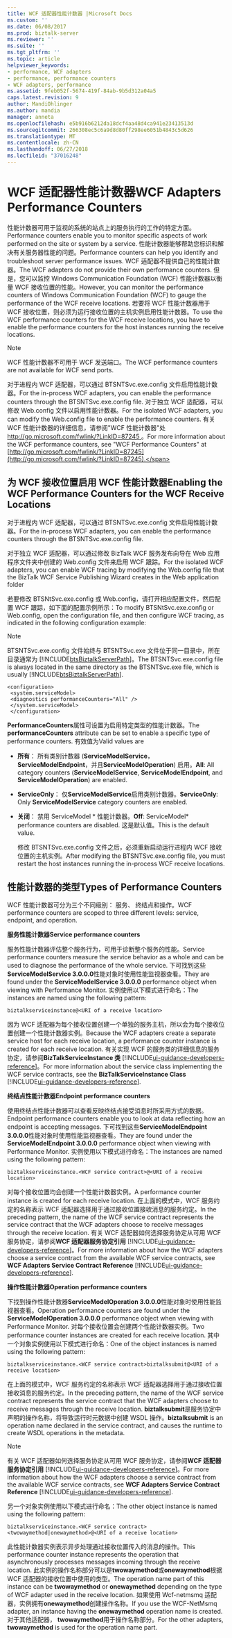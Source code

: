 ```yaml
---
title: WCF 适配器性能计数器 |Microsoft Docs
ms.custom: ''
ms.date: 06/08/2017
ms.prod: biztalk-server
ms.reviewer: ''
ms.suite: ''
ms.tgt_pltfrm: ''
ms.topic: article
helpviewer_keywords:
- performance, WCF adapters
- performance, performance counters
- WCF adapters, performance
ms.assetid: 9feb052f-5674-419f-84ab-9b5d312a04a5
caps.latest.revision: 9
author: MandiOhlinger
ms.author: mandia
manager: anneta
ms.openlocfilehash: e5b916b6212da18dcf4aa48d4ca941e23413513d
ms.sourcegitcommit: 266308ec5c6a9d8d80ff298ee6051b4843c5d626
ms.translationtype: MT
ms.contentlocale: zh-CN
ms.lasthandoff: 06/27/2018
ms.locfileid: "37016248"
---
```

# <a name="wcf-adapters-performance-counters"></a><span data-ttu-id="6a3a1-102">WCF 适配器性能计数器</span><span class="sxs-lookup"><span data-stu-id="6a3a1-102">WCF Adapters Performance Counters</span></span>
<span data-ttu-id="6a3a1-103">性能计数器可用于监视的系统的站点上的服务执行的工作的特定方面。</span><span class="sxs-lookup"><span data-stu-id="6a3a1-103">Performance counters enable you to monitor specific aspects of work performed on the site or system by a service.</span></span> <span data-ttu-id="6a3a1-104">性能计数器能够帮助您标识和解决有关服务器性能的问题。</span><span class="sxs-lookup"><span data-stu-id="6a3a1-104">Performance counters can help you identify and troubleshoot server performance issues.</span></span> <span data-ttu-id="6a3a1-105">WCF 适配器不提供自己的性能计数器。</span><span class="sxs-lookup"><span data-stu-id="6a3a1-105">The WCF adapters do not provide their own performance counters.</span></span> <span data-ttu-id="6a3a1-106">但是，您可以监控 Windows Communication Foundation (WCF) 性能计数器以衡量 WCF 接收位置的性能。</span><span class="sxs-lookup"><span data-stu-id="6a3a1-106">However, you can monitor the performance counters of Windows Communication Foundation (WCF) to gauge the performance of the WCF receive locations.</span></span> <span data-ttu-id="6a3a1-107">若要将 WCF 性能计数器用于 WCF 接收位置，则必须为运行接收位置的主机实例启用性能计数器。</span><span class="sxs-lookup"><span data-stu-id="6a3a1-107">To use the WCF performance counters for the WCF receive locations, you have to enable the performance counters for the host instances running the receive locations.</span></span>  
  
> [!NOTE]
>  <span data-ttu-id="6a3a1-108">WCF 性能计数器不可用于 WCF 发送端口。</span><span class="sxs-lookup"><span data-stu-id="6a3a1-108">The WCF performance counters are not available for WCF send ports.</span></span>  
  
 <span data-ttu-id="6a3a1-109">对于进程内 WCF 适配器，可以通过 BTSNTSvc.exe.config 文件启用性能计数器。</span><span class="sxs-lookup"><span data-stu-id="6a3a1-109">For the in-process WCF adapters, you can enable the performance counters through the BTSNTSvc.exe.config file.</span></span> <span data-ttu-id="6a3a1-110">对于独立 WCF 适配器，可以修改 Web.config 文件以启用性能计数器。</span><span class="sxs-lookup"><span data-stu-id="6a3a1-110">For the isolated WCF adapters, you can modify the Web.config file to enable the performance counters.</span></span> <span data-ttu-id="6a3a1-111">有关 WCF 性能计数器的详细信息，请参阅"WCF 性能计数器"处[ http://go.microsoft.com/fwlink/?LinkID=87245 ](http://go.microsoft.com/fwlink/?LinkID=87245)。</span><span class="sxs-lookup"><span data-stu-id="6a3a1-111">For more information about the WCF performance counters, see "WCF Performance Counters" at [http://go.microsoft.com/fwlink/?LinkID=87245](http://go.microsoft.com/fwlink/?LinkID=87245).</span></span>  
  
## <a name="enabling-the-wcf-performance-counters-for-the-wcf-receive-locations"></a><span data-ttu-id="6a3a1-112">为 WCF 接收位置启用 WCF 性能计数器</span><span class="sxs-lookup"><span data-stu-id="6a3a1-112">Enabling the WCF Performance Counters for the WCF Receive Locations</span></span>  
 <span data-ttu-id="6a3a1-113">对于进程内 WCF 适配器，可以通过 BTSNTSvc.exe.config 文件启用性能计数器。</span><span class="sxs-lookup"><span data-stu-id="6a3a1-113">For the in-process WCF adapters, you can enable the performance counters through the BTSNTSvc.exe.config file.</span></span>  
  
 <span data-ttu-id="6a3a1-114">对于独立 WCF 适配器，可以通过修改 BizTalk WCF 服务发布向导在 Web 应用程序文件夹中创建的 Web.config 文件来启用 WCF 跟踪。</span><span class="sxs-lookup"><span data-stu-id="6a3a1-114">For the isolated WCF adapters, you can enable WCF tracing by modifying the Web.config file that the BizTalk WCF Service Publishing Wizard creates in the Web application folder</span></span>  
  
 <span data-ttu-id="6a3a1-115">若要修改 BTSNtSvc.exe.config 或 Web.config，请打开相应配置文件，然后配置 WCF 跟踪，如下面的配置示例所示：</span><span class="sxs-lookup"><span data-stu-id="6a3a1-115">To modify BTSNtSvc.exe.config or Web.config, open the configuration file, and then configure WCF tracing, as indicated in the following configuration example:</span></span>  
  
> [!NOTE]
>  <span data-ttu-id="6a3a1-116">BTSNTSvc.exe.config 文件始终与 BTSNTSvc.exe 文件位于同一目录中，所在目录通常为 [!INCLUDE[btsBiztalkServerPath](../includes/btsbiztalkserverpath-md.md)]。</span><span class="sxs-lookup"><span data-stu-id="6a3a1-116">The BTSNTSvc.exe.config file is always located in the same directory as the BTSNTSvc.exe file, which is usually [!INCLUDE[btsBiztalkServerPath](../includes/btsbiztalkserverpath-md.md)].</span></span>  
  
```  
<configuration>  
 <system.serviceModel>  
 <diagnostics performanceCounters="All" />  
 </system.serviceModel>  
 </configuration>  
```  
  
 <span data-ttu-id="6a3a1-117">**PerformanceCounters**属性可设置为启用特定类型的性能计数器。</span><span class="sxs-lookup"><span data-stu-id="6a3a1-117">The **performanceCounters** attribute can be set to enable a specific type of performance counters.</span></span> <span data-ttu-id="6a3a1-118">有效值为</span><span class="sxs-lookup"><span data-stu-id="6a3a1-118">Valid values are</span></span>  
  
- <span data-ttu-id="6a3a1-119">**所有**： 所有类别计数器 (**ServiceModelService**， **ServiceModelEndpoint**，并且**ServiceModelOperation**) 启用。</span><span class="sxs-lookup"><span data-stu-id="6a3a1-119">**All**: All category counters (**ServiceModelService**, **ServiceModelEndpoint**, and **ServiceModelOperation**) are enabled.</span></span>  
  
- <span data-ttu-id="6a3a1-120">**ServiceOnly**： 仅**ServiceModelService**启用类别计数器。</span><span class="sxs-lookup"><span data-stu-id="6a3a1-120">**ServiceOnly**: Only **ServiceModelService** category counters are enabled.</span></span>  
  
- <span data-ttu-id="6a3a1-121">**关闭**： 禁用 ServiceModel \* 性能计数器。</span><span class="sxs-lookup"><span data-stu-id="6a3a1-121">**Off**: ServiceModel\* performance counters are disabled.</span></span> <span data-ttu-id="6a3a1-122">这是默认值。</span><span class="sxs-lookup"><span data-stu-id="6a3a1-122">This is the default value.</span></span>  
  
  <span data-ttu-id="6a3a1-123">修改 BTSNTSvc.exe.config 文件之后，必须重新启动运行进程内 WCF 接收位置的主机实例。</span><span class="sxs-lookup"><span data-stu-id="6a3a1-123">After modifying the BTSNTSvc.exe.config file, you must restart the host instances running the in-process WCF receive locations.</span></span>  
  
## <a name="types-of-performance-counters"></a><span data-ttu-id="6a3a1-124">性能计数器的类型</span><span class="sxs-lookup"><span data-stu-id="6a3a1-124">Types of Performance Counters</span></span>  
 <span data-ttu-id="6a3a1-125">WCF 性能计数器可分为三个不同级别： 服务、 终结点和操作。</span><span class="sxs-lookup"><span data-stu-id="6a3a1-125">WCF performance counters are scoped to three different levels: service, endpoint, and operation.</span></span>  
  
 <span data-ttu-id="6a3a1-126">**服务性能计数器**</span><span class="sxs-lookup"><span data-stu-id="6a3a1-126">**Service performance counters**</span></span>  
  
 <span data-ttu-id="6a3a1-127">服务性能计数器评估整个服务行为，可用于诊断整个服务的性能。</span><span class="sxs-lookup"><span data-stu-id="6a3a1-127">Service performance counters measure the service behavior as a whole and can be used to diagnose the performance of the whole service.</span></span> <span data-ttu-id="6a3a1-128">下可找到这些**ServiceModelService 3.0.0.0**性能对象时使用性能监视器查看。</span><span class="sxs-lookup"><span data-stu-id="6a3a1-128">They are found under the **ServiceModelService 3.0.0.0** performance object when viewing with Performance Monitor.</span></span> <span data-ttu-id="6a3a1-129">实例使用以下模式进行命名：</span><span class="sxs-lookup"><span data-stu-id="6a3a1-129">The instances are named using the following pattern:</span></span>  
  
```  
biztalkserviceinstance@<URI of a receive location>  
```  
  
 <span data-ttu-id="6a3a1-130">因为 WCF 适配器为每个接收位置创建一个单独的服务主机，所以会为每个接收位置创建一个性能计数器实例。</span><span class="sxs-lookup"><span data-stu-id="6a3a1-130">Because the WCF adapters create a separate service host for each receive location, a performance counter instance is created for each receive location.</span></span> <span data-ttu-id="6a3a1-131">有关实现 WCF 的服务类的详细信息的服务协定，请参阅**BizTalkServiceInstance 类** [!INCLUDE[ui-guidance-developers-reference](../includes/ui-guidance-developers-reference.md)]。</span><span class="sxs-lookup"><span data-stu-id="6a3a1-131">For more information about the service class implementing the WCF service contracts, see the **BizTalkServiceInstance Class** [!INCLUDE[ui-guidance-developers-reference](../includes/ui-guidance-developers-reference.md)].</span></span> 
  
 <span data-ttu-id="6a3a1-132">**终结点性能计数器**</span><span class="sxs-lookup"><span data-stu-id="6a3a1-132">**Endpoint performance counters**</span></span>  
  
 <span data-ttu-id="6a3a1-133">使用终结点性能计数器可以查看反映终结点接受消息时所采用方式的数据。</span><span class="sxs-lookup"><span data-stu-id="6a3a1-133">Endpoint performance counters enable you to look at data reflecting how an endpoint is accepting messages.</span></span> <span data-ttu-id="6a3a1-134">下可找到这些**ServiceModelEndpoint 3.0.0.0**性能对象时使用性能监视器查看。</span><span class="sxs-lookup"><span data-stu-id="6a3a1-134">They are found under the **ServiceModelEndpoint 3.0.0.0** performance object when viewing with Performance Monitor.</span></span> <span data-ttu-id="6a3a1-135">实例使用以下模式进行命名：</span><span class="sxs-lookup"><span data-stu-id="6a3a1-135">The instances are named using the following pattern:</span></span>  
  
```  
biztalkserviceinstance.<WCF service contract>@<URI of a receive location>  
```  
  
 <span data-ttu-id="6a3a1-136">对每个接收位置均会创建一个性能计数器实例。</span><span class="sxs-lookup"><span data-stu-id="6a3a1-136">A performance counter instance is created for each receive location.</span></span> <span data-ttu-id="6a3a1-137">在上面的模式中，WCF 服务约定的名称表示 WCF 适配器选择用于通过接收位置接收消息的服务约定。</span><span class="sxs-lookup"><span data-stu-id="6a3a1-137">In the preceding pattern, the name of the WCF service contract represents the service contract that the WCF adapters choose to receive messages through the receive location.</span></span> <span data-ttu-id="6a3a1-138">有关 WCF 适配器如何选择服务协定从可用 WCF 服务协定，请参阅**WCF 适配器服务协定引用** [!INCLUDE[ui-guidance-developers-reference](../includes/ui-guidance-developers-reference.md)]。</span><span class="sxs-lookup"><span data-stu-id="6a3a1-138">For more information about how the WCF adapters choose a service contract from the available WCF service contracts, see **WCF Adapters Service Contract Reference** [!INCLUDE[ui-guidance-developers-reference](../includes/ui-guidance-developers-reference.md)].</span></span>  
  
 <span data-ttu-id="6a3a1-139">**操作性能计数器**</span><span class="sxs-lookup"><span data-stu-id="6a3a1-139">**Operation performance counters**</span></span>  
  
 <span data-ttu-id="6a3a1-140">下找到操作性能计数器**ServiceModelOperation 3.0.0.0**性能对象时使用性能监视器查看。</span><span class="sxs-lookup"><span data-stu-id="6a3a1-140">Operation performance counters are found under the **ServiceModelOperation 3.0.0.0** performance object when viewing with Performance Monitor.</span></span> <span data-ttu-id="6a3a1-141">对每个接收位置会创建两个性能计数器实例。</span><span class="sxs-lookup"><span data-stu-id="6a3a1-141">Two performance counter instances are created for each receive location.</span></span> <span data-ttu-id="6a3a1-142">其中一个对象实例使用以下模式进行命名：</span><span class="sxs-lookup"><span data-stu-id="6a3a1-142">One of the object instances is named using the following pattern:</span></span>  
  
```  
biztalkserviceinstance.<WCF service contract>biztalksubmit@<URI of a receive location>  
```  
  
 <span data-ttu-id="6a3a1-143">在上面的模式中，WCF 服务约定的名称表示 WCF 适配器选择用于通过接收位置接收消息的服务约定。</span><span class="sxs-lookup"><span data-stu-id="6a3a1-143">In the preceding pattern, the name of the WCF service contract represents the service contract that the WCF adapters choose to receive messages through the receive location.</span></span> <span data-ttu-id="6a3a1-144">**biztalksubmit**是服务协定中声明的操作名称，将导致运行时元数据中创建 WSDL 操作。</span><span class="sxs-lookup"><span data-stu-id="6a3a1-144">**biztalksubmit** is an operation name declared in the service contract, and causes the runtime to create WSDL operations in the metadata.</span></span>  
  
> [!NOTE]
>  <span data-ttu-id="6a3a1-145">有关 WCF 适配器如何选择服务协定从可用 WCF 服务协定，请参阅**WCF 适配器服务协定引用** [!INCLUDE[ui-guidance-developers-reference](../includes/ui-guidance-developers-reference.md)]。</span><span class="sxs-lookup"><span data-stu-id="6a3a1-145">For more information about how the WCF adapters choose a service contract from the available WCF service contracts, see **WCF Adapters Service Contract Reference** [!INCLUDE[ui-guidance-developers-reference](../includes/ui-guidance-developers-reference.md)].</span></span>
  
 <span data-ttu-id="6a3a1-146">另一个对象实例使用以下模式进行命名：</span><span class="sxs-lookup"><span data-stu-id="6a3a1-146">The other object instance is named using the following pattern:</span></span>  
  
```  
biztalkserviceinstance.<WCF service contract><twowaymethod|onewaymethod>@<URI of a receive location>  
```  
  
 <span data-ttu-id="6a3a1-147">此性能计数器实例表示异步处理通过接收位置传入的消息的操作。</span><span class="sxs-lookup"><span data-stu-id="6a3a1-147">This performance counter instance represents the operation that asynchronously processes messages incoming through the receive location.</span></span> <span data-ttu-id="6a3a1-148">此实例的操作名称部分可以是**twowaymethod**或**onewaymethod**根据 WCF 适配器的接收位置中使用的类型。</span><span class="sxs-lookup"><span data-stu-id="6a3a1-148">The operation name part of this instance can be **twowaymethod** or **onewaymethod** depending on the type of WCF adapter used in the receive location.</span></span> <span data-ttu-id="6a3a1-149">如果使用 Wcf-netmsmq 适配器，实例拥有**onewaymethod**创建操作名称。</span><span class="sxs-lookup"><span data-stu-id="6a3a1-149">If you use the WCF-NetMsmq adapter, an instance having the **onewaymethod** operation name is created.</span></span> <span data-ttu-id="6a3a1-150">对于其他适配器， **twowaymethod**用于操作名称部分。</span><span class="sxs-lookup"><span data-stu-id="6a3a1-150">For the other adapters, **twowaymethod** is used for the operation name part.</span></span>